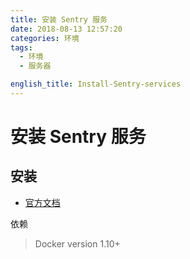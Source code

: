 ```yaml
---
title: 安装 Sentry 服务
date: 2018-08-13 12:57:20
categories: 环境
tags:
  - 环境
  - 服务器

english_title: Install-Sentry-services
---
```


# 安装 Sentry 服务

## 安装

- [官方文档](https://docs.sentry.io/server/installation/docker/)

依赖

> Docker version 1.10+


